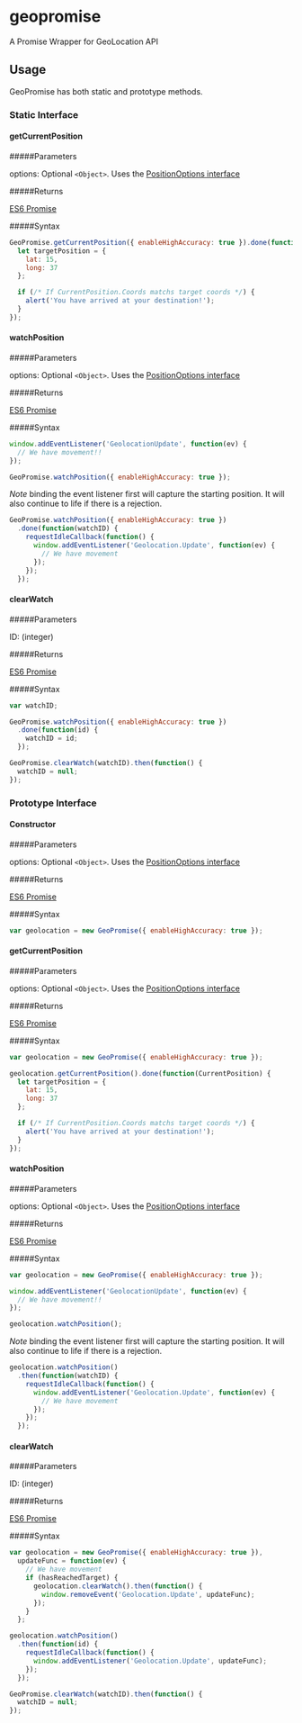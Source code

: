 # geopromise
A Promise Wrapper for GeoLocation API

## Usage

GeoPromise has both static and prototype methods.

### Static Interface

#### getCurrentPosition

#####Parameters

options: Optional `<Object>`. Uses the [PositionOptions interface](https://developer.mozilla.org/en-US/docs/Web/API/PositionOptions)

#####Returns

[ES6 Promise](https://developer.mozilla.org/en-US/docs/Web/JavaScript/Reference/Global_Objects/Promise)

#####Syntax
```javascript
GeoPromise.getCurrentPosition({ enableHighAccuracy: true }).done(function(CurrentPosition) {
  let targetPosition = {
    lat: 15,
    long: 37
  };

  if (/* If CurrentPosition.Coords matchs target coords */) {
    alert('You have arrived at your destination!');
  }
});
```

#### watchPosition

#####Parameters

options: Optional `<Object>`. Uses the [PositionOptions interface](https://developer.mozilla.org/en-US/docs/Web/API/PositionOptions)

#####Returns

[ES6 Promise](https://developer.mozilla.org/en-US/docs/Web/JavaScript/Reference/Global_Objects/Promise)

#####Syntax
```javascript
window.addEventListener('GeolocationUpdate', function(ev) {
  // We have movement!!
});

GeoPromise.watchPosition({ enableHighAccuracy: true });
```

*Note* binding the event listener first will capture the starting position. It will also continue to life if there is a rejection.

```javascript
GeoPromise.watchPosition({ enableHighAccuracy: true })
  .done(function(watchID) {
    requestIdleCallback(function() {
      window.addEventListener('Geolocation.Update', function(ev) {
        // We have movement
      });
    });
  });

  ```
#### clearWatch

#####Parameters

ID: (integer)

#####Returns

[ES6 Promise](https://developer.mozilla.org/en-US/docs/Web/JavaScript/Reference/Global_Objects/Promise)

#####Syntax
```javascript
var watchID;

GeoPromise.watchPosition({ enableHighAccuracy: true })
  .done(function(id) {
    watchID = id;
  });

GeoPromise.clearWatch(watchID).then(function() {
  watchID = null;
});
```

### Prototype Interface

#### Constructor

#####Parameters

options: Optional `<Object>`. Uses the [PositionOptions interface](https://developer.mozilla.org/en-US/docs/Web/API/PositionOptions)

#####Returns

[ES6 Promise](https://developer.mozilla.org/en-US/docs/Web/JavaScript/Reference/Global_Objects/Promise)

#####Syntax
```javascript
var geolocation = new GeoPromise({ enableHighAccuracy: true });
```

#### getCurrentPosition

#####Parameters

options: Optional `<Object>`. Uses the [PositionOptions interface](https://developer.mozilla.org/en-US/docs/Web/API/PositionOptions)

#####Returns

[ES6 Promise](https://developer.mozilla.org/en-US/docs/Web/JavaScript/Reference/Global_Objects/Promise)

#####Syntax
```javascript
var geolocation = new GeoPromise({ enableHighAccuracy: true });

geolocation.getCurrentPosition().done(function(CurrentPosition) {
  let targetPosition = {
    lat: 15,
    long: 37
  };

  if (/* If CurrentPosition.Coords matchs target coords */) {
    alert('You have arrived at your destination!');
  }
});
```

#### watchPosition

#####Parameters

options: Optional `<Object>`. Uses the [PositionOptions interface](https://developer.mozilla.org/en-US/docs/Web/API/PositionOptions)

#####Returns

[ES6 Promise](https://developer.mozilla.org/en-US/docs/Web/JavaScript/Reference/Global_Objects/Promise)

#####Syntax
```javascript
var geolocation = new GeoPromise({ enableHighAccuracy: true });

window.addEventListener('GeolocationUpdate', function(ev) {
  // We have movement!!
});

geolocation.watchPosition();
```

*Note* binding the event listener first will capture the starting position. It will also continue to life if there is a rejection.

```javascript
geolocation.watchPosition()
  .then(function(watchID) {
    requestIdleCallback(function() {
      window.addEventListener('Geolocation.Update', function(ev) {
        // We have movement
      });
    });
  });

  ```
#### clearWatch

#####Parameters

ID: (integer)

#####Returns

[ES6 Promise](https://developer.mozilla.org/en-US/docs/Web/JavaScript/Reference/Global_Objects/Promise)

#####Syntax
```javascript
var geolocation = new GeoPromise({ enableHighAccuracy: true }),
  updateFunc = function(ev) {
    // We have movement
    if (hasReachedTarget) {
      geolocation.clearWatch().then(function() {
        window.removeEvent('Geolocation.Update', updateFunc);
      });
    }
  };

geolocation.watchPosition()
  .then(function(id) {
    requestIdleCallback(function() {
      window.addEventListener('Geolocation.Update', updateFunc);
    });
  });

GeoPromise.clearWatch(watchID).then(function() {
  watchID = null;
});
```
